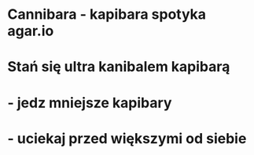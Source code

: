 # Cannibara - kapibara spotyka agar.io
#
# Stań się ultra kanibalem kapibarą
#
# - jedz mniejsze kapibary
# - uciekaj przed większymi od siebie 